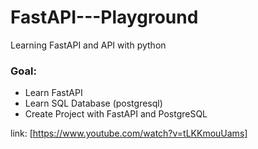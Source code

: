 # FastAPI---Playground

Learning FastAPI and API with python

 ### Goal: 
 * Learn FastAPI
 * Learn SQL Database (postgresql)
 * Create Project with FastAPI and PostgreSQL

link:
[https://www.youtube.com/watch?v=tLKKmouUams]
